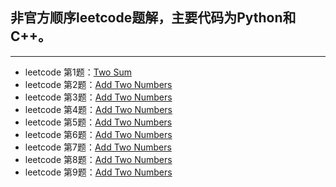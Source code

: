 ## 非官方顺序leetcode题解，主要代码为Python和C++。
---
+ leetcode 第1题：[Two Sum](https://leetcode.com/problems/two-sum/)
+ leetcode 第2题：[Add Two Numbers](https://leetcode.com/problems/two-sum/)
+ leetcode 第3题：[Add Two Numbers](https://leetcode.com/problems/two-sum/)
+ leetcode 第4题：[Add Two Numbers](https://leetcode.com/problems/two-sum/)
+ leetcode 第5题：[Add Two Numbers](https://leetcode.com/problems/two-sum/)
+ leetcode 第6题：[Add Two Numbers](https://leetcode.com/problems/two-sum/)
+ leetcode 第7题：[Add Two Numbers](https://leetcode.com/problems/two-sum/)
+ leetcode 第8题：[Add Two Numbers](https://leetcode.com/problems/two-sum/)
+ leetcode 第9题：[Add Two Numbers](https://leetcode.com/problems/two-sum/)

